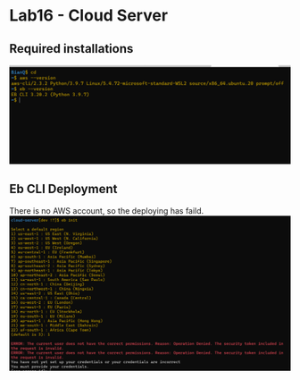 # Lab16 - Cloud Server
 ## Required installations
 ![installation](./scI.png)

 ## Eb CLI Deployment 
 There is no AWS account, so the deploying has faild.
 ![installation](./scII.png)